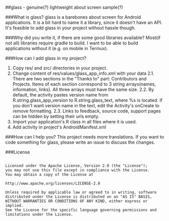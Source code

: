 ##glass - genuine(?) lightweight about screen sample(?)

###What is glass?
glass is a barebones about screen for Android applications. It is a bit hard to name it a library, since it doesn't have an API. It's feasible to add glass in your project without hassle though.

###Why did you write it, if there are some good libraries available?
Most(if not all) libraries require gradle to build. I want to be able to build applications without it (e.g. on mobile in Termux).

###How can I add glass in my project?
1. Copy res/ and src/ directories in your project.
2. Change content of res/values/glass\_app\_info.xml with your data
2.1. There are two sections in the "Thanks to" part: Contributors and Projects. Items of each section correspond to 3 string arrays(names, information, links). All three arrays must have the same size.
2.2. By default, the activity pastes version name from R.string.glass\_app\_version to R.string.glass\_text, where %s is located. If you don't want version name in the text, edit the Activity's onCreate to remove formatting.
2.3. Links to feedback, source code, support pages can be hidden by setting their urls empty.
3. Import your application\'s R class in all files where it is used.
4. Add activity in project\'s AndroidManifest.xml

###How can I help you?
This project needs more translations. If you want to code something for glass, please write an issue to discuss the changes.

###License
```Copyright 2019 Anri Dellal

Licensed under the Apache License, Version 2.0 (the "License");
you may not use this file except in compliance with the License.
You may obtain a copy of the License at

http://www.apache.org/licenses/LICENSE-2.0

Unless required by applicable law or agreed to in writing, software
distributed under the License is distributed on an "AS IS" BASIS,
WITHOUT WARRANTIES OR CONDITIONS OF ANY KIND, either express or implied.
See the License for the specific language governing permissions and
limitations under the License.
```
